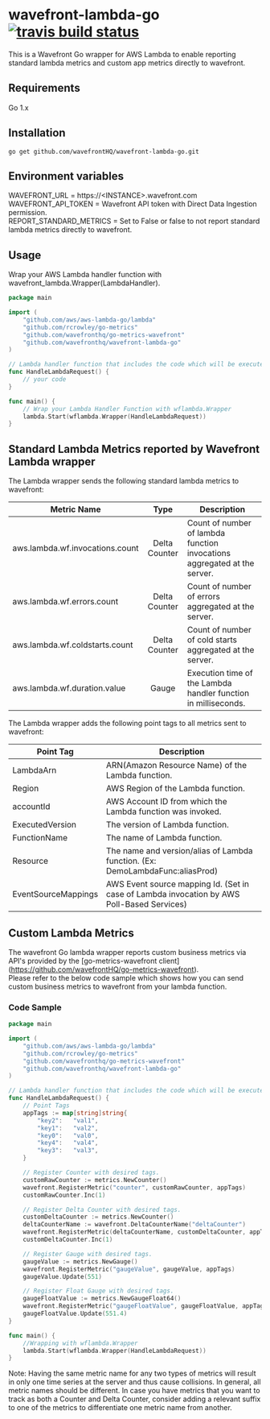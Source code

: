 # wavefront-lambda-go [![travis build status](https://travis-ci.com/wavefrontHQ/wavefront-lambda-go.svg?branch=master)](https://travis-ci.com/wavefrontHQ/wavefront-lambda-go)

This is a Wavefront Go wrapper for AWS Lambda to enable reporting standard lambda metrics and custom app metrics directly to wavefront.

## Requirements
Go 1.x

## Installation
```
go get github.com/wavefrontHQ/wavefront-lambda-go.git
```

## Environment variables
WAVEFRONT_URL = https://\<INSTANCE>.wavefront.com  
WAVEFRONT_API_TOKEN = Wavefront API token with Direct Data Ingestion permission.  
REPORT_STANDARD_METRICS = Set to False or false to not report standard lambda metrics directly to wavefront.  

## Usage

Wrap your AWS Lambda handler function with wavefront_lambda.Wrapper(LambdaHandler).

```go
package main

import (
	"github.com/aws/aws-lambda-go/lambda"
	"github.com/rcrowley/go-metrics"
	"github.com/wavefronthq/go-metrics-wavefront"
	"github.com/wavefronthq/wavefront-lambda-go"
)

// Lambda handler function that includes the code which will be executed when lambda is invoked.
func HandleLambdaRequest() {
	// your code
}

func main() {
	// Wrap your Lambda Handler Function with wflambda.Wrapper
	lambda.Start(wflambda.Wrapper(HandleLambdaRequest))
}
```

## Standard Lambda Metrics reported by Wavefront Lambda wrapper

The Lambda wrapper sends the following standard lambda metrics to wavefront:

| Metric Name                       |  Type              | Description                                                             |
| ----------------------------------|:------------------:| ----------------------------------------------------------------------- |
| aws.lambda.wf.invocations.count   | Delta Counter      | Count of number of lambda function invocations aggregated at the server.|
| aws.lambda.wf.errors.count        | Delta Counter      | Count of number of errors aggregated at the server.                     |
| aws.lambda.wf.coldstarts.count    | Delta Counter      | Count of number of cold starts aggregated at the server.                |
| aws.lambda.wf.duration.value      | Gauge              | Execution time of the Lambda handler function in milliseconds.          |

The Lambda wrapper adds the following point tags to all metrics sent to wavefront:

| Point Tag             | Description                                                                   |
| --------------------- | ----------------------------------------------------------------------------- |
| LambdaArn             | ARN(Amazon Resource Name) of the Lambda function.                             |
| Region                | AWS Region of the Lambda function.                                            |
| accountId             | AWS Account ID from which the Lambda function was invoked.                    |
| ExecutedVersion       | The version of Lambda function.                                               |
| FunctionName          | The name of Lambda function.                                                  |
| Resource              | The name and version/alias of Lambda function. (Ex: DemoLambdaFunc:aliasProd) |
| EventSourceMappings   | AWS Event source mapping Id. (Set in case of Lambda invocation by AWS Poll-Based Services)|

## Custom Lambda Metrics

The wavefront Go lambda wrapper reports custom business metrics via API's provided by the [go-metrics-wavefront client] (https://github.com/wavefrontHQ/go-metrics-wavefront).  
Please refer to the below code sample which shows how you can send custom business metrics to wavefront from your lambda function.

### Code Sample

```go
package main

import (
	"github.com/aws/aws-lambda-go/lambda"
	"github.com/rcrowley/go-metrics"
	"github.com/wavefronthq/go-metrics-wavefront"
	"github.com/wavefronthq/wavefront-lambda-go"
)

// Lambda handler function that includes the code which will be executed when lambda is invoked.
func HandleLambdaRequest() {
	// Point Tags
	appTags := map[string]string{
		"key2":   "val1",
		"key1":   "val2",
		"key0":   "val0",
		"key4":   "val4",
		"key3":   "val3",
	}

	// Register Counter with desired tags.
	customRawCounter := metrics.NewCounter()
	wavefront.RegisterMetric("counter", customRawCounter, appTags)
	customRawCounter.Inc(1)

	// Register Delta Counter with desired tags.
	customDeltaCounter := metrics.NewCounter()
	deltaCounterName := wavefront.DeltaCounterName("deltaCounter")
	wavefront.RegisterMetric(deltaCounterName, customDeltaCounter, appTags)
	customDeltaCounter.Inc(1)

	// Register Gauge with desired tags.
	gaugeValue := metrics.NewGauge()
	wavefront.RegisterMetric("gaugeValue", gaugeValue, appTags)
	gaugeValue.Update(551)

	// Register Float Gauge with desired tags.
	gaugeFloatValue := metrics.NewGaugeFloat64()
	wavefront.RegisterMetric("gaugeFloatValue", gaugeFloatValue, appTags)
	gaugeFloatValue.Update(551.4)
}

func main() {
	//Wrapping with wflambda.Wrapper
	lambda.Start(wflambda.Wrapper(HandleLambdaRequest))
}
```

Note: Having the same metric name for any two types of metrics will result in only one time series at the server and thus cause collisions.
In general, all metric names should be different. In case you have metrics that you want to track as both a Counter and Delta Counter, consider adding a relevant suffix to one of the metrics to differentiate one metric name from another.
